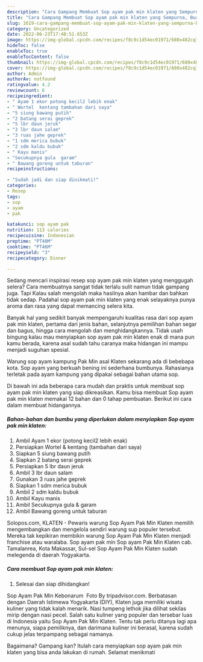 ```yaml
---
description: "Cara Gampang Membuat Sop ayam pak min klaten yang Sempurna, Buat Buka Puasa Menggugah Selera"
title: "Cara Gampang Membuat Sop ayam pak min klaten yang Sempurna, Buat Buka Puasa Menggugah Selera"
slug: 1619-cara-gampang-membuat-sop-ayam-pak-min-klaten-yang-sempurna-buat-buka-puasa-menggugah-selera
category: Uncategorized
date: 2022-06-23T17:48:51.653Z
image: https://img-global.cpcdn.com/recipes/f8c9c1d54ec01971/680x482cq70/sop-ayam-pak-min-klaten-foto-resep-utama.jpg
hideToc: false
enableToc: true
enableTocContent: false
thumbnail: https://img-global.cpcdn.com/recipes/f8c9c1d54ec01971/680x482cq70/sop-ayam-pak-min-klaten-foto-resep-utama.jpg
cover: https://img-global.cpcdn.com/recipes/f8c9c1d54ec01971/680x482cq70/sop-ayam-pak-min-klaten-foto-resep-utama.jpg
author: Admin
authorAv: notfound
ratingvalue: 4.2
reviewcount: 6
recipeingredient:
- " Ayam 1 ekor potong kecil2 lebih enak"
- " Wortel  kentang tambahan dari saya"
- "5 siung bawang putih"
- "2 batang serai geprek"
- "5 lbr daun jeruk"
- "3 lbr daun salam"
- "3 ruas jahe geprek"
- "1 sdm merica bubuk"
- "2 sdm kaldu bubuk"
- " Kayu manis"
- "Secukupnya gula  garam"
- " Bawang goreng untuk taburan"
recipeinstructions:

- "Sudah jadi dan siap dinikmati!"
categories:
- Resep
tags:
- sop
- ayam
- pak

katakunci: sop ayam pak 
nutrition: 113 calories
recipecuisine: Indonesian
preptime: "PT40M"
cooktime: "PT46M"
recipeyield: "3"
recipecategory: Dinner

---
```



Sedang mencari inspirasi resep sop ayam pak min klaten yang menggugah selera? Cara membuatnya sangat tidak terlalu sulit namun tidak gampang juga. Tapi Kalau salah mengolah maka hasilnya akan hambar dan bahkan tidak sedap. Padahal sop ayam pak min klaten yang enak selayaknya punya aroma dan rasa yang dapat memancing selera kita.


Banyak hal yang sedikit banyak mempengaruhi kualitas rasa dari sop ayam pak min klaten, pertama dari jenis bahan, selanjutnya pemilihan bahan segar dan bagus, hingga cara mengolah dan menghidangkannya. Tidak usah bingung kalau mau menyiapkan sop ayam pak min klaten enak di mana pun kamu berada, karena asal sudah tahu caranya maka hidangan ini mampu menjadi suguhan spesial.

Warung sop ayam kampung Pak Min asal Klaten sekarang ada di bebebapa kota. Sop ayam yang berkuah bening ini sederhana bumbunya. Rahasianya terletak pada ayam kampung yang dipakai sebagai bahan utama sop.


Di bawah ini ada beberapa cara mudah dan praktis untuk membuat sop ayam pak min klaten yang siap dikreasikan. Kamu bisa membuat Sop ayam pak min klaten memakai 12 bahan dan 0 tahap pembuatan. Berikut ini cara dalam membuat hidangannya.

<!--inarticleads1-->

##### Bahan-bahan dan bumbu yang diperlukan dalam menyiapkan Sop ayam pak min klaten:

1. Ambil  Ayam 1 ekor (potong kecil2 lebih enak)
1. Persiapkan  Wortel &amp; kentang (tambahan dari saya)
1. Siapkan 5 siung bawang putih
1. Siapkan 2 batang serai geprek
1. Persiapkan 5 lbr daun jeruk
1. Ambil 3 lbr daun salam
1. Gunakan 3 ruas jahe geprek
1. Siapkan 1 sdm merica bubuk
1. Ambil 2 sdm kaldu bubuk
1. Ambil  Kayu manis
1. Ambil Secukupnya gula &amp; garam
1. Ambil  Bawang goreng untuk taburan


Solopos.com, KLATEN - Pewaris warung Sop Ayam Pak Min Klaten memilih mengembangkan dan mengelola sendiri warung sup populer tersebut. Mereka tak kepikiran membikin warung Sop Ayam Pak Min Klaten menjadi franchise atau waralaba. Sop ayam pak min Sop ayam Pak Min Klaten cab. Tamalanrea, Kota Makassar, Sul-sel Sop Ayam Pak Min Klaten sudah melegenda di daerah Yogyakarta. 

<!--inarticleads2-->

##### Cara membuat Sop ayam pak min klaten:


1. Selesai dan siap dihidangkan!

Sop Ayam Pak Min Kebonarum ️ Foto By tripadvisor.com. Berbatasan dengan Daerah Istimewa Yogyakarta (DIY), Klaten juga memiliki wisata kuliner yang tidak kalah menarik. Nasi tumpeng lethok jika dilihat sekilas mirip dengan nasi pecel. Salah satu kuliner yang populer dan tersebar luas di Indonesia yaitu Sop Ayam Pak Min Klaten. Tentu tak perlu ditanya lagi apa menunya, siapa pemiliknya, dan darimana kuliner ini berasal, karena sudah cukup jelas terpampang sebagai namanya. 

Bagaimana? Gampang kan? Itulah cara menyiapkan sop ayam pak min klaten yang bisa anda lakukan di rumah. Selamat menikmati
